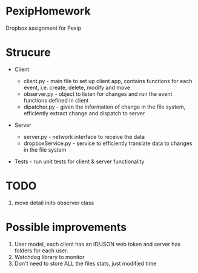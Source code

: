 # PexipHomework
Dropbox assignment for Pexip

# Strucure
* Client
    * client.py - main file to set up client app, contains functions for each event, i.e. create, delete, modify and move
    * observer.py - object to listen for changes and run the event functions defined in client
    * dipatcher.py - given the information of change in the file system, efficiently extract change and dispatch to server

* Server
    * server.py - network interface to receive the data
    * dropboxService.py - service to efficiently translate data to changes in the file system

* Tests - run unit tests for client & server functionality

# TODO
1. move detail inito observer class 

# Possible improvements
1. User model, each client has an ID/JSON web token and server has folders for each user.
2. Watchdog library to monitor
3. Don't need to store ALL the files stats, just modified time
